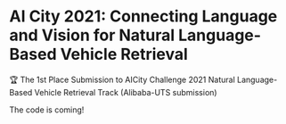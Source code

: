 # AI City 2021: Connecting Language and Vision for Natural Language-Based Vehicle Retrieval
🏆 The 1st Place Submission to AICity Challenge 2021 Natural Language-Based Vehicle Retrieval Track (Alibaba-UTS submission)

The code is coming!
